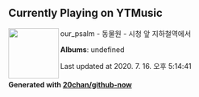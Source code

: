 ## Currently Playing on YTMusic

[<img align="left" width="100" src="https://i.ytimg.com/vi/hiSkmo4xbvw/hqdefault.jpg?sqp=-oaymwEWCMACELQBIAQqCghQEJADGFogjgJIWg&rs">](https://music.youtube.com/channel/UCsO-1WiiZxFAf7skDI68ksg)

our_psalm - 동물원 - 시청 앞 지하철역에서

**Albums**: undefined

Last updated at 2020. 7. 16. 오후 5:14:41

#### Generated with [20chan/github-now](https://github.com/20chan/github-now)


<!--
**20chan/20chan** is a ✨ _special_ ✨ repository because its `README.md` (this file) appears on your GitHub profile.

Here are some ideas to get you started:

- 🔭 I’m currently working on ...
- 🌱 I’m currently learning ...
- 👯 I’m looking to collaborate on ...
- 🤔 I’m looking for help with ...
- 💬 Ask me about ...
- 📫 How to reach me: ...
- 😄 Pronouns: ...
- ⚡ Fun fact: ...
-->
